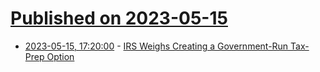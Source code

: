 # [Published on 2023-05-15](index.md)

* [2023-05-15, 17:20:00](https://news.slashdot.org/story/23/05/15/1652238/irs-weighs-creating-a-government-run-tax-prep-option?utm_source=rss1.0mainlinkanon&utm_medium=feed) - [IRS Weighs Creating a Government-Run Tax-Prep Option](https://news.slashdot.org/story/23/05/15/1652238/irs-weighs-creating-a-government-run-tax-prep-option?utm_source=rss1.0mainlinkanon&utm_medium=feed)
